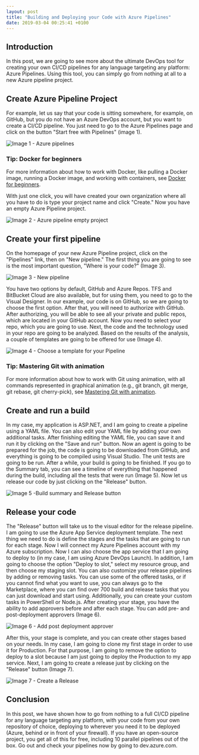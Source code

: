 ```yaml
---
layout: post
title: "Building and Deploying your Code with Azure Pipelines"
date: 2019-03-04 00:25:41 +0100
---
```


## Introduction

In this post, we are going to see more about the ultimate DevOps tool for creating your own CI/CD pipelines for any language targeting any platform: Azure Pipelines. Using this tool, you can simply go from nothing at all to a new Azure pipeline project.

## Create Azure Pipeline Project

For example, let us say that your code is sitting somewhere, for example, on GitHub, but you do not have an Azure DevOps account, but you want to create a CI/CD pipeline. You just need to go to the Azure Pipelines page and click on the button "Start free with Pipelines" (image 1).

![Image 1 - Azure pipelines](/assets/images/2019/03/Image-1-Azure-pipelines.png)

### Tip: Docker for beginners

For more information about how to work with Docker, like pulling a Docker image, running a Docker image, and working with containers, see [Docker for beginners](https://mohamedradwan-devops.github.io/posts/docker-for-beginners-step-by-step-tutorial/).

With just one click, you will have created your own organization where all you have to do is type your project name and click "Create." Now you have an empty Azure Pipeline project.

![Image 2 - Azure pipeline empty project](/assets/images/2019/03/Image-2-Azure-pipeline-empty-project.png)

## Create your first pipeline

On the homepage of your new Azure Pipeline project, click on the "Pipelines" link, then on "New pipeline." The first thing you are going to see is the most important question, "Where is your code?" (Image 3).

![Image 3 - New pipeline](/assets/images/2019/03/Image-3-New-pipeline.png)

You have two options by default, GitHub and Azure Repos. TFS and BitBucket Cloud are also available, but for using them, you need to go to the Visual Designer. In our example, our code is on GitHub, so we are going to choose the first option. After that, you will need to authorize with GitHub. After authorizing, you will be able to see all your private and public repos, which are located in your GitHub account. Now you need to select your repo, which you are going to use. Next, the code and the technology used in your repo are going to be analyzed. Based on the results of the analysis, a couple of templates are going to be offered for use (Image 4).

![Image 4 - Choose a template for your Pipeline](/assets/images/2019/03/Image-4-Choose-a-template-for-your-Pipeline.png)

### Tip: Mastering Git with animation

For more information about how to work with Git using animation, with all commands represented in graphical animation (e.g., git branch, git merge, git rebase, git cherry-pick), see [Mastering Git with animation](https://mohamedradwan-devops.github.io/posts/mastering-git-from-beginner-to-advanced-step-by-step-with-graphical-animation-commands/).

## Create and run a build

In my case, my application is ASP.NET, and I am going to create a pipeline using a YAML file. You can also edit your YAML file by adding your own additional tasks. After finishing editing the YAML file, you can save it and run it by clicking on the "Save and run" button. Now an agent is going to be prepared for the job, the code is going to be downloaded from GitHub, and everything is going to be compiled using Visual Studio. The unit tests are going to be run. After a while, your build is going to be finished. If you go to the Summary tab, you can see a timeline of everything that happened during the build, including all the tests that were run (Image 5). Now let us release our code by just clicking on the "Release" button.

![Image 5 -Build summary and Release button](/assets/images/2019/03/Image-5-Build-summary-and-Release-button.png)

## Release your code

The "Release" button will take us to the visual editor for the release pipeline. I am going to use the Azure App Service deployment template. The next thing we need to do is define the stages and the tasks that are going to run for each stage. Now I will connect my Azure Pipelines account with my Azure subscription. Now I can also choose the app service that I am going to deploy to (in my case, I am using Azure DevOps Launch). In addition, I am going to choose the option "Deploy to slot," select my resource group, and then choose my staging slot. You can also customize your release pipelines by adding or removing tasks. You can use some of the offered tasks, or if you cannot find what you want to use, you can always go to the Marketplace, where you can find over 700 build and release tasks that you can just download and start using. Additionally, you can create your custom tasks in PowerShell or Node.js. After creating your stage, you have the ability to add approvers before and after each stage. You can add pre- and post-deployment approvers (Image 6).

![Image 6 - Add post deployment approver](/assets/images/2019/03/Image-6-Add-post-deployment-approver.png)

After this, your stage is complete, and you can create other stages based on your needs. In my case, I am going to clone my first stage in order to use it for Production. For that purpose, I am going to remove the option to deploy to a slot because I am just going to deploy the Production to my app service. Next, I am going to create a release just by clicking on the "Release" button (Image 7).

![Image 7 - Create a Release](/assets/images/2019/03/Image-7-Create-a-Release.png)

## Conclusion

In this post, we have shown how to go from nothing to a full CI/CD pipeline for any language targeting any platform, with your code from your own repository of choice, deploying to wherever you need it to be deployed (Azure, behind or in front of your firewall). If you have an open-source project, you get all of this for free, including 10 parallel pipelines out of the box. Go out and check your pipelines now by going to dev.azure.com.
